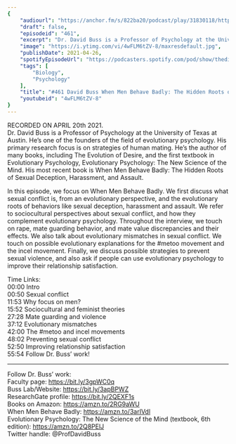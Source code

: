 ```yaml
---
{
	"audiourl": "https://anchor.fm/s/822ba20/podcast/play/31830118/https%3A%2F%2Fd3ctxlq1ktw2nl.cloudfront.net%2Fstaging%2F2021-3-20%2F6cd16c26-02ca-6982-1d6f-9838c203d814.m4a",
	"draft": false,
	"episodeid": "461",
	"excerpt": "Dr. David Buss is a Professor of Psychology at the University of Texas at Austin. He’s one of the founders of the field of evolutionary psychology. His primary research focus is on strategies of human mating. He’s the author of many books, including The Evolution of Desire, and the first textbook in Evolutionary Psychology, Evolutionary Psychology: The New Science of the Mind. His most recent book is When Men Behave Badly: The Hidden Roots of Sexual Deception, Harassment, and Assault.",
	"image": "https://i.ytimg.com/vi/4wFLM6tZV-8/maxresdefault.jpg",
	"publishDate": 2021-04-26,
	"spotifyEpisodeUrl": "https://podcasters.spotify.com/pod/show/thedissenter/episodes/461-David-Buss-When-Men-Behave-Badly-The-Hidden-Roots-of-Sexual-Deception--Harassment--and-Assault-ev9sl6",
	"tags": [
		"Biology",
		"Psychology"
	],
	"title": "#461 David Buss When Men Behave Badly: The Hidden Roots of Sexual Deception, Harassment, and Assault",
	"youtubeid": "4wFLM6tZV-8"
}
---
```

RECORDED ON APRIL 20th 2021.  
Dr. David Buss is a Professor of Psychology at the University of Texas at Austin. He’s one of the founders of the field of evolutionary psychology. His primary research focus is on strategies of human mating. He’s the author of many books, including The Evolution of Desire, and the first textbook in Evolutionary Psychology, Evolutionary Psychology: The New Science of the Mind. His most recent book is When Men Behave Badly: The Hidden Roots of Sexual Deception, Harassment, and Assault.

In this episode, we focus on When Men Behave Badly. We first discuss what sexual conflict is, from an evolutionary perspective, and the evolutionary roots of behaviors like sexual deception, harassment and assault. We refer to sociocultural perspectives about sexual conflict, and how they complement evolutionary psychology. Throughout the interview, we touch on rape, mate guarding behavior, and mate value discrepancies and their effects. We also talk about evolutionary mismatches in sexual conflict. We touch on possible evolutionary explanations for the #metoo movement and the incel movement. Finally, we discuss possible strategies to prevent sexual violence, and also ask if people can use evolutionary psychology to improve their relationship satisfaction.

Time Links:  
<time>00:00</time> Intro  
<time>00:50</time> Sexual conflict  
<time>11:53</time> Why focus on men?  
<time>15:52</time> Sociocultural and feminist theories  
<time>27:28</time> Mate guarding and violence  
<time>37:12</time> Evolutionary mismatches  
<time>42:00</time> The #metoo and incel movements  
<time>48:02</time> Preventing sexual conflict  
<time>52:50</time> Improving relationship satisfaction  
<time>55:54</time> Follow Dr. Buss’ work!

---

Follow Dr. Buss’ work:  
Faculty page: https://bit.ly/3gpWC0q  
Buss Lab/Website: https://bit.ly/3apBPWZ  
ResearchGate profile: https://bit.ly/2QEXF1s  
Books on Amazon: https://amzn.to/2RG9aWU  
When Men Behave Badly: https://amzn.to/3arIVdl  
Evolutionary Psychology: The New Science of the Mind (textbook, 6th edition): https://amzn.to/2Q8PElJ  
Twitter handle: @ProfDavidBuss
